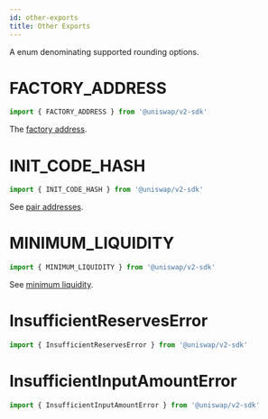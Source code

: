 ```yaml
---
id: other-exports
title: Other Exports
---
```


A enum denominating supported rounding options.

# FACTORY_ADDRESS

```typescript
import { FACTORY_ADDRESS } from '@uniswap/v2-sdk'
```

The [factory address](../../../contracts/v2/reference/smart-contracts/factory#address).

# INIT_CODE_HASH

```typescript
import { INIT_CODE_HASH } from '@uniswap/v2-sdk'
```

See [pair addresses](../../../contracts/v2/guides/smart-contract-integration/getting-pair-addresses).

# MINIMUM_LIQUIDITY

```typescript
import { MINIMUM_LIQUIDITY } from '@uniswap/v2-sdk'
```

See [minimum liquidity](../../../contracts/v2/reference/smart-contracts/pair#minimum-liquidity).

# InsufficientReservesError

```typescript
import { InsufficientReservesError } from '@uniswap/v2-sdk'
```

# InsufficientInputAmountError

```typescript
import { InsufficientInputAmountError } from '@uniswap/v2-sdk'
```
